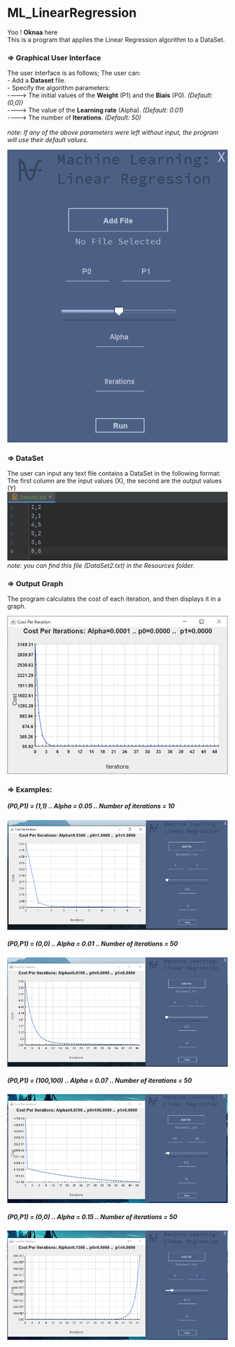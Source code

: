# ML_LinearRegression

Yoo ! **Oknaa** here
<br>
This is a program that applies the Linear Regression algorithm to a DataSet.
<br>

### => Graphical User Interface
The user interface is as follows; The user can:
<br>- Add a **Dataset** file.
<br>- Specify the algorithm parameters: 
<br>----> The initial values of the **Weight** (P1) and the **Biais** (P0). _(Default: (0,0))_
<br>----> The value of the **Learning rate** (Alpha). _(Default: 0.01)_
<br>----> The number of **Iterations**. _(Default: 50)_
<br>
<br> _note: If any of the above parameters were left without input, the program will use their default values._

![Example of the file structure](Resources/Github/GUI.png)

### => DataSet
The user can input any text file contains a DataSet in the following format:
<br>
The first column are the input values (X), the second are the output values (Y)
![Example of the file structure](Resources/Github/DataSet.png)
_note: you can find this file (DataSet2.txt) in the Resources folder._

### => Output Graph
The program calculates the cost of each iteration, and then displays it in a graph.

![Example of the file structure](Resources/Github/Graph.png)

### => Examples:

##### (P0,P1) = (1,1) .. Alpha = 0.05 .. Number of iterations = 10
![Example of the file structure](Resources/Github/EX1.png)

##### (P0,P1) = (0,0) .. Alpha = 0.01 .. Number of iterations = 50
![Example of the file structure](Resources/Github/EX2.png)

##### (P0,P1) = (100,100) .. Alpha = 0.07 .. Number of iterations = 50
![Example of the file structure](Resources/Github/EX3.png)

##### (P0,P1) = (0,0) .. Alpha = 0.15 .. Number of iterations = 50
![Example of the file structure](Resources/Github/EX4.png)

